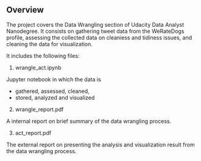 ## Overview

The project covers the Data Wrangling section of Udacity Data Analyst Nanodegree. It consists on gathering tweet data from the WeRateDogs profile, assessing the collected data on cleaniess and tidiness issues, and cleaning the data for visualization.

It includes the following files:

1. wrangle_act.ipynb

Jupyter notebook in which the data is 
- gathered, assessed, cleaned,
- stored, analyzed and visualized

2. wrangle_report.pdf

A internal report on brief summary of the data wrangling process.

3. act_report.pdf

The external report on presenting the analysis and visualization result from the data wrangling process.
